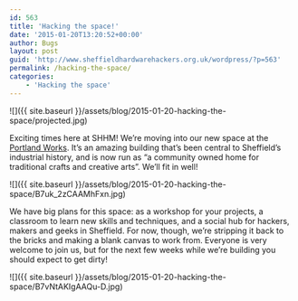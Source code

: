 ```yaml
---
id: 563
title: 'Hacking the space!'
date: '2015-01-20T13:20:52+00:00'
author: Bugs
layout: post
guid: 'http://www.sheffieldhardwarehackers.org.uk/wordpress/?p=563'
permalink: /hacking-the-space/
categories:
    - 'Hacking the space'
---
```


![]({{ site.baseurl }}/assets/blog/2015-01-20-hacking-the-space/projected.jpg)

Exciting times here at SHHM! We’re moving into our new space at the [Portland Works](http://www.portlandworks.co.uk/). It’s an amazing building that’s been central to Sheffield’s industrial history, and is now run as “a community owned home for traditional crafts and creative arts”. We’ll fit in well!

![]({{ site.baseurl }}/assets/blog/2015-01-20-hacking-the-space/B7uk_2zCAAMhFxn.jpg)

We have big plans for this space: as a workshop for your projects, a classroom to learn new skills and techniques, and a social hub for hackers, makers and geeks in Sheffield. For now, though, we’re stripping it back to the bricks and making a blank canvas to work from. Everyone is very welcome to join us, but for the next few weeks while we’re building you should expect to get dirty!

![]({{ site.baseurl }}/assets/blog/2015-01-20-hacking-the-space/B7vNtAKIgAAQu-D.jpg)
<!--- path/to this posts images is ![]({{ site.baseurl }}/assets/blog/2015-01-20-hacking-the-space/ --->